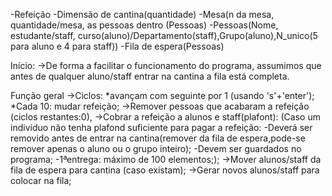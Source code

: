 -Refeição
-Dimensão de cantina(quantidade)
-Mesa(n da mesa, quantidade/mesa, as pessoas dentro (Pessoas)
-Pessoas(Nome, estudante/staff, curso(aluno)/Departamento(staff),Grupo(aluno),N_unico(5 para aluno e 4 para staff))
-Fila de espera(Pessoas)


Início:
->De forma a facilitar o funcionamento do programa, assumimos que antes de qualquer aluno/staff entrar na cantina a fila está completa.



Função geral
->Ciclos:
*avançam com seguinte por 1 (usando 's'+'enter');
*Cada 10: mudar refeição;
->Remover pessoas que acabaram a refeição (ciclos restantes:0),
->Cobrar a refeição a alunos e staff(plafont):
(Caso um indivíduo não tenha plafond suficiente para pagar a refeição:
-Deverá ser removido antes de entrar na cantina(remover da fila de espera,pode-se remover apenas o aluno ou o grupo inteiro);
-Devem ser guardados no programa;
-1ªentrega: máximo de 100 elementos;);
->Mover alunos/staff da fila de espera para cantina (caso existam);
->Gerar novos alunos/staff para colocar na fila;


